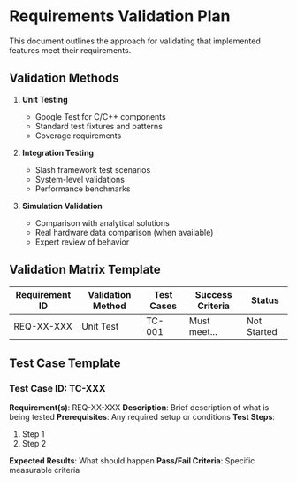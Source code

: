 # Requirements Validation Plan

This document outlines the approach for validating that implemented features meet their requirements.

## Validation Methods

1. **Unit Testing**
   - Google Test for C/C++ components
   - Standard test fixtures and patterns
   - Coverage requirements

2. **Integration Testing**
   - Slash framework test scenarios
   - System-level validations
   - Performance benchmarks

3. **Simulation Validation**
   - Comparison with analytical solutions
   - Real hardware data comparison (when available)
   - Expert review of behavior

## Validation Matrix Template

| Requirement ID | Validation Method | Test Cases | Success Criteria | Status |
|---------------|------------------|------------|------------------|--------|
| REQ-XX-XXX    | Unit Test        | TC-001     | Must meet...     | Not Started |

## Test Case Template

### Test Case ID: TC-XXX

**Requirement(s)**: REQ-XX-XXX
**Description**: Brief description of what is being tested
**Prerequisites**: Any required setup or conditions
**Test Steps**:
1. Step 1
2. Step 2

**Expected Results**: What should happen
**Pass/Fail Criteria**: Specific measurable criteria